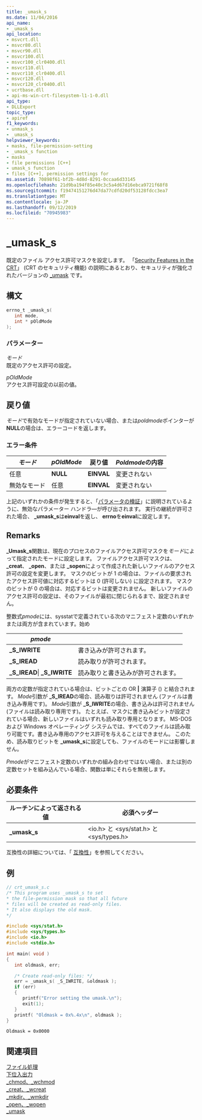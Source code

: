 ```yaml
---
title: _umask_s
ms.date: 11/04/2016
api_name:
- _umask_s
api_location:
- msvcrt.dll
- msvcr80.dll
- msvcr90.dll
- msvcr100.dll
- msvcr100_clr0400.dll
- msvcr110.dll
- msvcr110_clr0400.dll
- msvcr120.dll
- msvcr120_clr0400.dll
- ucrtbase.dll
- api-ms-win-crt-filesystem-l1-1-0.dll
api_type:
- DLLExport
topic_type:
- apiref
f1_keywords:
- unmask_s
- _umask_s
helpviewer_keywords:
- masks, file-permission-setting
- _umask_s function
- masks
- file permissions [C++]
- umask_s function
- files [C++], permission settings for
ms.assetid: 70898f61-bf2b-4d8d-8291-0ccaa6d33145
ms.openlocfilehash: 21d9ba194f85e40c3c5a4d67d16ebca9721f68f8
ms.sourcegitcommit: f19474151276d47da77cdfd20df53128fdcc3ea7
ms.translationtype: MT
ms.contentlocale: ja-JP
ms.lasthandoff: 09/12/2019
ms.locfileid: "70945983"
---
```

# <a name="_umask_s"></a>_umask_s

既定のファイル アクセス許可マスクを設定します。 「[Security Features in the CRT](../../c-runtime-library/security-features-in-the-crt.md)」 (CRT のセキュリティ機能) の説明にあるとおり、セキュリティが強化されたバージョンの [_umask](umask.md) です。

## <a name="syntax"></a>構文

```C
errno_t _umask_s(
   int mode,
   int * pOldMode
);
```

### <a name="parameters"></a>パラメーター

*モード*<br/>
既定のアクセス許可の設定。

*pOldMode*<br/>
アクセス許可設定の以前の値。

## <a name="return-value"></a>戻り値

*モード*で有効なモードが指定されていない場合、または*poldmode*ポインターが**NULL**の場合は、エラーコードを返します。

### <a name="error-conditions"></a>エラー条件

|*モード*|*pOldMode*|戻り値|*Poldmode*の内容|
|------------|----------------|----------------------|--------------------------------|
|任意|**NULL**|**EINVAL**|変更されない|
|無効なモード|任意|**EINVAL**|変更されない|

上記のいずれかの条件が発生すると、「[パラメータの検証](../../c-runtime-library/parameter-validation.md)」に説明されているように、無効なパラメーター ハンドラ―が呼び出されます。 実行の継続が許可された場合、 **_umask_s**は**einval**を返し、 **errno**を**einval**に設定します。

## <a name="remarks"></a>Remarks

**_Umask_s**関数は、現在のプロセスのファイルアクセス許可マスクを*モード*によって指定されたモードに設定します。 ファイルアクセス許可マスクは、 **_creat**、 **_open**、または **_sopen**によって作成された新しいファイルのアクセス許可の設定を変更します。 マスクのビットが 1 の場合は、ファイルの要求されたアクセス許可値に対応するビットは 0 (許可しない) に設定されます。 マスクのビットが 0 の場合は、対応するビットは変更されません。 新しいファイルのアクセス許可の設定は、そのファイルが最初に閉じられるまで、設定されません。

整数式*pmode*には、sysstatで定義されている次のマニフェスト定数のいずれかまたは両方が含まれています。始め

|*pmode*||
|-|-|
|**_S_IWRITE**|書き込みが許可されます。|
|**_S_IREAD**|読み取りが許可されます。|
|**_S_IREAD**\| **_S_IWRITE**|読み取りと書き込みが許可されます。|

両方の定数が指定されている場合は、ビットごとの OR **|** 演算子 () と結合されます。 *Mode*引数が **_S_IREAD**の場合、読み取りは許可されません (ファイルは書き込み専用です)。 *Mode*引数が **_S_IWRITE**の場合、書き込みは許可されません (ファイルは読み取り専用です)。 たとえば、マスクに書き込みビットが設定されている場合、新しいファイルはいずれも読み取り専用となります。 MS-DOS および Windows オペレーティング システムでは、すべてのファイルは読み取り可能です。書き込み専用のアクセス許可を与えることはできません。 このため、読み取りビットを **_umask_s**に設定しても、ファイルのモードには影響しません。

*Pmode*がマニフェスト定数のいずれかの組み合わせではない場合、または別の定数セットを組み込んでいる場合、関数は単にそれらを無視します。

## <a name="requirements"></a>必要条件

|ルーチンによって返される値|必須ヘッダー|
|-------------|---------------------|
|**_umask_s**|\<io.h> と \<sys/stat.h> と \<sys/types.h>|

互換性の詳細については、「 [互換性](../../c-runtime-library/compatibility.md)」を参照してください。

## <a name="example"></a>例

```C
// crt_umask_s.c
/* This program uses _umask_s to set
* the file-permission mask so that all future
* files will be created as read-only files.
* It also displays the old mask.
*/

#include <sys/stat.h>
#include <sys/types.h>
#include <io.h>
#include <stdio.h>

int main( void )
{
   int oldmask, err;

   /* Create read-only files: */
   err = _umask_s( _S_IWRITE, &oldmask );
   if (err)
   {
      printf("Error setting the umask.\n");
      exit(1);
   }
   printf( "Oldmask = 0x%.4x\n", oldmask );
}
```

```Output
Oldmask = 0x0000
```

## <a name="see-also"></a>関連項目

[ファイル処理](../../c-runtime-library/file-handling.md)<br/>
[下位入出力](../../c-runtime-library/low-level-i-o.md)<br/>
[_chmod、_wchmod](chmod-wchmod.md)<br/>
[_creat、_wcreat](creat-wcreat.md)<br/>
[_mkdir、_wmkdir](mkdir-wmkdir.md)<br/>
[_open、_wopen](open-wopen.md)<br/>
[_umask](umask.md)<br/>
